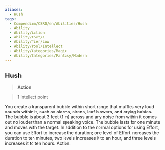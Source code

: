 ```yaml
---
aliases:
  - Hush
tags:
  - Compendium/CSRD/en/Abilities/Hush
  - Ability
  - Ability/Action
  - Ability/Cost/1
  - Ability/Tier/Low
  - Ability/Pool/Intellect
  - Ability/Categories/Magic
  - Ability/Categories/Fantasy/Modern
---
```

  
    
## Hush  
>**Action**    
>1 Intellect point  
  
You create a transparent bubble within short range that muffles very loud sounds within it, such as alarms, sirens, leaf blowers, and crying babies. The bubble is about 3 feet (1 m) across and any noise from within it comes out no louder than a normal speaking voice. The bubble lasts for one minute and moves with the target. In addition to the normal options for using Effort, you can use Effort to increase the duration; one level of Effort increases the duration to ten minutes, two levels increases it to an hour, and three levels increases it to ten hours. Action.   
  
  
  
  

